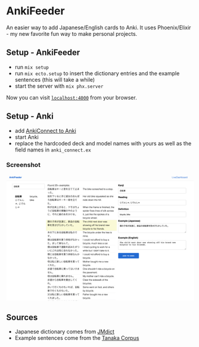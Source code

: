 # AnkiFeeder
An easier way to add Japanese/English cards to Anki. It uses Phoenix/Elixir - my new favorite fun way to make personal projects.

## Setup - AnkiFeeder
- run `mix setup`
- run `mix ecto.setup` to insert the dictionary entries and the example sentences (this will take a while)
- start the server with `mix phx.server`

Now you can visit [`localhost:4000`](http://localhost:4000) from your browser.

## Setup - Anki
- add [AnkiConnect to Anki](https://ankiweb.net/shared/info/2055492159)
- start Anki
- replace the hardcoded deck and model names with yours as well as the field names in `anki_connect.ex`

### Screenshot
![App Screenshot](/priv/screenshot.png)

## Sources
- Japanese dictionary comes from [JMdict](http://www.edrdg.org/jmdict/j_jmdict.html)
- Example sentences come from the [Tanaka Corpus](http://www.edrdg.org/wiki/index.php/Tanaka_Corpus)
